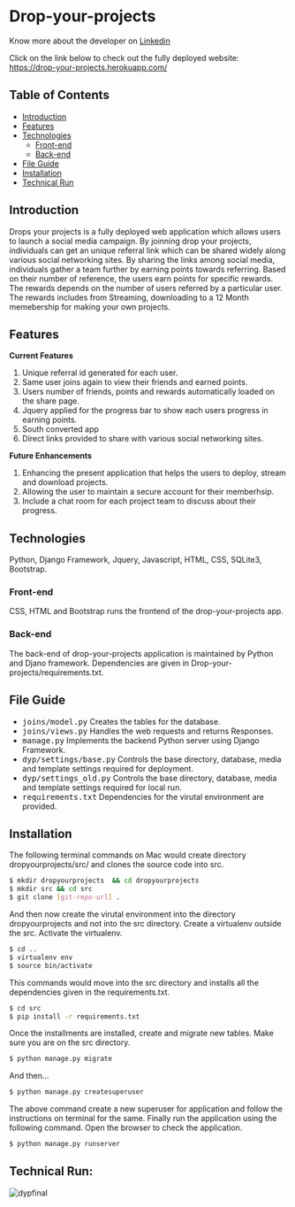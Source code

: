 # Drop-your-projects

Know more about the developer on <a href="https://www.linkedin.com/in/bharathi-ranganathan">Linkedin</a>

Click on the link below to check out the fully deployed website: https://drop-your-projects.herokuapp.com/

## Table of Contents
- [Introduction](#introduction)
- [Features](#features)
- [Technologies](#technologies)
	- [Front-end](#front-end)
	- [Back-end](#back-end)
- [File Guide](#file-guide)
- [Installation](#installation)
- [Technical Run](#technical-run)

## Introduction
Drops your projects is a fully deployed web application which allows users to launch a social media campaign. By joinning drop your projects, individuals can get an unique referral link which can be shared widely along various social networking sites. By sharing the links among social media, individuals gather a team further by earning points towards referring. Based on their number of reference, the users earn points for specific rewards. The rewards depends on the number of users referred by a particular user. The rewards includes from Streaming, downloading to a 12 Month memebership for making your own projects. 


## Features

**Current Features**

1. Unique referral id generated for each user. 
2. Same user joins again to view their friends and earned points. 
3. Users number of friends, points and rewards automatically loaded on the share page. 
4. Jquery applied for the progress bar to show each users progress in earning points. 
5. South converted app
6. Direct links provided to share with various social networking sites.

**Future Enhancements**

1. Enhancing the present application that helps the users to deploy, stream and download projects. 
2. Allowing the user to maintain a secure account for their memberhsip.
3. Include a chat room for each project team to discuss about their progress.

## Technologies
Python, Django Framework, Jquery, Javascript, HTML, CSS, SQLite3, Bootstrap.

### Front-end
CSS, HTML and Bootstrap runs the frontend of the drop-your-projects app. 

### Back-end
The back-end of drop-your-projects application is maintained by Python and Djano framework. 
Dependencies are given in Drop-your-projects/requirements.txt.

## File Guide
* <kbd>joins/model.py</kbd>  Creates the tables for the database.
* <kbd>joins/views.py</kbd>  Handles the web requests and returns Responses.
* <kbd>manage.py</kbd>  Implements the backend Python server using Django Framework.
* <kbd>dyp/settings/base.py</kbd> Controls the base directory, database, media and template settings required for deployment.
* <kbd>dyp/settings_old.py</kbd>  Controls the base directory, database, media and template settings required for local run.
* <kbd>requirements.txt</kbd>  Dependencies for the virutal environment are provided.

## Installation

The following terminal commands on Mac would create directory dropyourprojects/src/ and clones the source code into src.
```sh
$ mkdir dropyourprojects  && cd dropyourprojects
$ mkdir src && cd src
$ git clone [git-repo-url] .
```
And then now create the virutal environment into the directory dropyourprojects and not into the src directory. Create a virtualenv outside the src. Activate the virtualenv.

```sh
$ cd ..
$ virtualenv env 
$ source bin/activate
```

This commands would move into the src directory and installs all the dependencies given in the requirements.txt.
```sh
$ cd src
$ pip install -r requirements.txt
```

Once the installments are installed, create and migrate new tables. Make sure you are on the src directory.
```sh
$ python manage.py migrate
```
And then...
```sh
$ python manage.py createsuperuser
```
The above command create a new superuser for application and follow the instructions on terminal for the same. Finally run the application using the following command. Open the browser to check the application. 

```sh
$ python manage.py runserver
```

## Technical Run:

![dypfinal](https://cloud.githubusercontent.com/assets/16948906/17112094/5883810a-5259-11e6-94c3-21f7d60ad886.gif)
